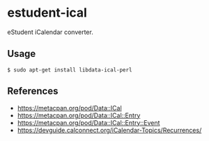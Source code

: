 # estudent-ical
eStudent iCalendar converter.

## Usage

```console
$ sudo apt-get install libdata-ical-perl
```

## References

 * https://metacpan.org/pod/Data::ICal
 * https://metacpan.org/pod/Data::ICal::Entry
 * https://metacpan.org/pod/Data::ICal::Entry::Event
 * https://devguide.calconnect.org/iCalendar-Topics/Recurrences/
